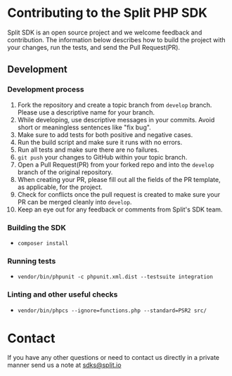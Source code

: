 # Contributing to the Split PHP SDK

Split SDK is an open source project and we welcome feedback and contribution. The information below describes how to build the project with your changes, run the tests, and send the Pull Request(PR).

## Development

### Development process

1. Fork the repository and create a topic branch from `develop` branch. Please use a descriptive name for your branch.
2. While developing, use descriptive messages in your commits. Avoid short or meaningless sentences like "fix bug".
3. Make sure to add tests for both positive and negative cases.
4. Run the build script and make sure it runs with no errors.
5. Run all tests and make sure there are no failures.
6. `git push` your changes to GitHub within your topic branch.
7. Open a Pull Request(PR) from your forked repo and into the `develop` branch of the original repository.
8. When creating your PR, please fill out all the fields of the PR template, as applicable, for the project.
9. Check for conflicts once the pull request is created to make sure your PR can be merged cleanly into `develop`.
10. Keep an eye out for any feedback or comments from Split's SDK team.

### Building the SDK
- `composer install`

### Running tests
- `vendor/bin/phpunit -c phpunit.xml.dist --testsuite integration`

### Linting and other useful checks
- `vendor/bin/phpcs --ignore=functions.php --standard=PSR2 src/`

# Contact

If you have any other questions or need to contact us directly in a private manner send us a note at sdks@split.io
